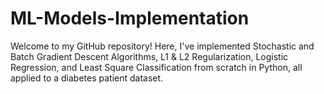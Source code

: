 # ML-Models-Implementation
Welcome to my GitHub repository! Here, I've implemented Stochastic and Batch Gradient Descent Algorithms, L1 &amp; L2 Regularization, Logistic Regression, and Least Square Classification from scratch in Python, all applied to a diabetes patient dataset.

